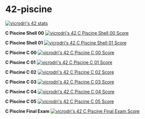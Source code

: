 # 42-piscine

[![vicrodri's 42 stats](https://badge42.vercel.app/api/v2/clgp7lvb5006808k3q0ze391u/stats?cursusId=9&coalitionId=215)](https://github.com/JaeSeoKim/badge42)

**C Piscine Shell 00**
[![vicrodri's 42 C Piscine Shell 00 Score](https://badge42.vercel.app/api/v2/clgp7lvb5006808k3q0ze391u/project/3016020)](https://github.com/JaeSeoKim/badge42)

**C Piscine Shell 01**
[![vicrodri's 42 C Piscine Shell 01 Score](https://badge42.vercel.app/api/v2/clgp7lvb5006808k3q0ze391u/project/3019702)](https://github.com/JaeSeoKim/badge42)

**C Piscine C 00**
[![vicrodri's 42 C Piscine C 00 Score](https://badge42.vercel.app/api/v2/clgp7lvb5006808k3q0ze391u/project/3021668)](https://github.com/JaeSeoKim/badge42)

**C Piscine C 01**
[![vicrodri's 42 C Piscine C 01 Score](https://badge42.vercel.app/api/v2/clgp7lvb5006808k3q0ze391u/project/3028768)](https://github.com/JaeSeoKim/badge42)

**C Piscine C 02**
[![vicrodri's 42 C Piscine C 02 Score](https://badge42.vercel.app/api/v2/clgp7lvb5006808k3q0ze391u/project/3029271)](https://github.com/JaeSeoKim/badge42)

**C Piscine C 03**
[![vicrodri's 42 C Piscine C 03 Score](https://badge42.vercel.app/api/v2/clgp7lvb5006808k3q0ze391u/project/3035351)](https://github.com/JaeSeoKim/badge42)

**C Piscine C 04**
[![vicrodri's 42 C Piscine C 04 Score](https://badge42.vercel.app/api/v2/clgp7lvb5006808k3q0ze391u/project/3036370)](https://github.com/JaeSeoKim/badge42)

**C Piscine C 05**
[![vicrodri's 42 C Piscine C 05 Score](https://badge42.vercel.app/api/v2/clgp7lvb5006808k3q0ze391u/project/3038003)](https://github.com/JaeSeoKim/badge42)

**C Piscine Final Exam**
<a href="https://github.com/JaeSeoKim/badge42"><img src="https://badge42.vercel.app/api/v2/clgp7lvb5006808k3q0ze391u/project/3046241" alt="vicrodri's 42 C Piscine Final Exam Score" /></a>

